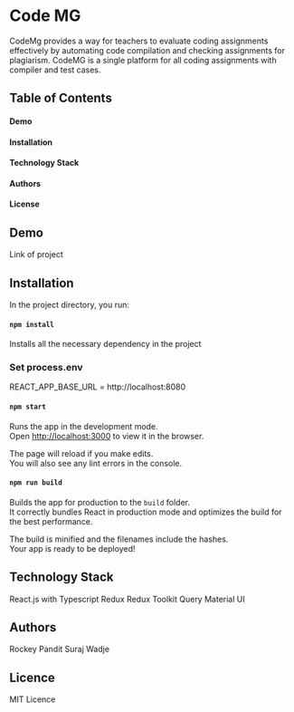 # Code MG

CodeMg provides a way for teachers to evaluate coding assignments effectively by automating code compilation and checking assignments for plagiarism.
CodeMG is a single platform for all coding assignments with compiler and test cases.

## Table of Contents

#### Demo

#### Installation

#### Technology Stack

#### Authors

#### License

## Demo

Link of project

## Installation

In the project directory, you run:

#### `npm install`

Installs all the necessary dependency in the project

### Set process.env

REACT_APP_BASE_URL = http://localhost:8080

#### `npm start`

Runs the app in the development mode.\
Open [http://localhost:3000](http://localhost:3000) to view it in the browser.

The page will reload if you make edits.\
You will also see any lint errors in the console.

#### `npm run build`

Builds the app for production to the `build` folder.\
It correctly bundles React in production mode and optimizes the build for the best performance.

The build is minified and the filenames include the hashes.\
Your app is ready to be deployed!

## Technology Stack

React.js with Typescript
Redux
Redux Toolkit Query
Material UI

## Authors

Rockey Pandit
Suraj Wadje

## Licence

MIT Licence